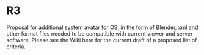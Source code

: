 # R3
Proposal for additional system avatar for OS, in the form of Blender, xml and other format files needed to be compatible with current viewer and server software. Please see the Wiki here for the current draft of a proposed list of criteria. 
